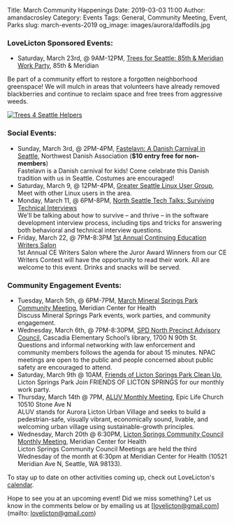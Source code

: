 Title: March Community Happenings
Date: 2019-03-03 11:00
Author: amandacrosley
Category: Events
Tags: General, Community Meeting, Event, Parks
slug: march-events-2019
og_image: images/aurora/daffodils.jpg

### LoveLicton Sponsored Events:
* Saturday, March 23rd, @ 9AM-12PM, [Trees for Seattle: 85th & Meridian Work Party](https://www.surveymonkey.com/r/talictonsprings), 85th & Meridian

Be part of a community effort to restore a forgotten neighborhood greenspace! We will mulch in areas that volunteers have already removed blackberries and continue to reclaim space and free trees from aggressive weeds.

[![Trees 4 Seattle Helpers](/images/trees_for_seattle_helpers.jpg)](/images/trees_for_seattle_helpers.jpg)


### Social Events:

*    Sunday, March 3rd, @ 2PM-4PM, [Fastelavn: A Danish Carnival in Seattle](https://www.facebook.com/events/299419464100244/), Northwest Danish Association (**$10 entry free for non-members**)<br />
Fastelavn is a Danish carnival for kids! Come celebrate this Danish tradition with us in Seattle. Costumes are encouraged!
*    Saturday, March 9, @ 12PM-4PM, [Greater Seattle Linux User Group](https://gslug.org/2019/02/23/general-meeting-on-march-9.html), Meet with other Linux users in the area.
*    Monday, March 11, @ 6PM-8PM, [North Seattle Tech Talks: Surviving Technical Interviews](https://www.meetup.com/North-Seattle-Tech-Talks/events/258472973/)<br />
We'll be talking about how to survive – and thrive – in the software development interview process, including tips and tricks for answering both behavioral and technical interview questions.
*    Friday, March 22, @ 7PM-8:3PM [1st Annual Continuing Education Writers Salon](https://www.facebook.com/events/423875805023784/)<br />
1st Annual CE Writers Salon where the Juror Award Winners from our CE Writers Contest will have the opportunity to read their work. All are welcome to this event. Drinks and snacks will be served.

### Community Engagement Events:
*   Tuesday, March 5th, @ 6PM-7PM, [March Mineral Springs Park Community Meeting](https://www.facebook.com/events/2328865027388792/), Meridian Center for Health<br />
Discuss Mineral Springs Park events, work parties, and community engagement.
*   Wednesday, March 6th, @ 7PM-8:30PM, [SPD North Precinct Advisory Council](http://seattlenpac.blogspot.com/), Cascadia Elementary School’s library, 1700 N 90th St.<br />
Questions and informal networking with law enforcement and community members follows the agenda for about 15 minutes. NPAC meetings are open to the public and people concerned about public safety are encouraged to attend.
*   Saturday, March 9th @ 10AM, [Friends of Licton Springs Park Clean Up](https://lictonsprings.org/work_party.pdf),<br /> Licton Springs Park
Join FRIENDS OF LICTON SPRINGS for our monthly work party.
*   Thursday, March 14th @ 7PM, [ALUV Monthly Meeting](https://www.facebook.com/events/2165042220255553/), Epic Life Church 10510 Stone Ave N<br />
ALUV stands for Aurora Licton Urban Village and seeks to build a pedestrian-safe, visually vibrant, economically sound, livable, and welcoming urban village using sustainable-growth principles.
*   Wednesday, March 20th @ 6:30PM, [Licton Springs Community Council Monthly Meeting](https://lictonsprings.org/), Meridian Center for Health<br />
Licton Springs Community Council Meetings are held the third Wednesday of the month at 6:30pm at Meridian Center for Health (10521 Meridian Ave N, Seattle, WA 98133).

To stay up to date on other activities coming up, check out LoveLicton's [calendar](https://lovelicton.com/pages/community-calendar.html).

Hope to see you at an upcoming event!
Did we miss something? Let us know in the comments below or by emailing us at [lovelicton@gmail.com](mailto: lovelicton@gmail.com)
